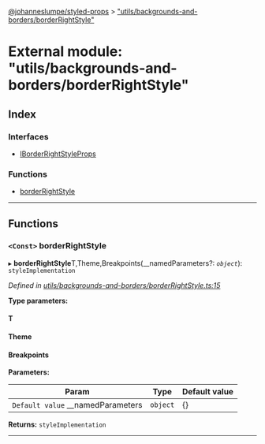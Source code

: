 [@johanneslumpe/styled-props](../README.md) > ["utils/backgrounds-and-borders/borderRightStyle"](../modules/_utils_backgrounds_and_borders_borderrightstyle_.md)

# External module: "utils/backgrounds-and-borders/borderRightStyle"

## Index

### Interfaces

* [IBorderRightStyleProps](../interfaces/_utils_backgrounds_and_borders_borderrightstyle_.iborderrightstyleprops.md)

### Functions

* [borderRightStyle](_utils_backgrounds_and_borders_borderrightstyle_.md#borderrightstyle)

---

## Functions

<a id="borderrightstyle"></a>

### `<Const>` borderRightStyle

▸ **borderRightStyle**T,Theme,Breakpoints(__namedParameters?: *`object`*): `styleImplementation`

*Defined in [utils/backgrounds-and-borders/borderRightStyle.ts:15](https://github.com/johanneslumpe/styled-props/blob/3abf398/src/utils/backgrounds-and-borders/borderRightStyle.ts#L15)*

**Type parameters:**

#### T 
#### Theme 
#### Breakpoints 
**Parameters:**

| Param | Type | Default value |
| ------ | ------ | ------ |
| `Default value` __namedParameters | `object` |  {} |

**Returns:** `styleImplementation`

___

